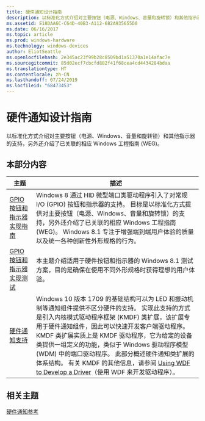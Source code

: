 ```yaml
---
title: 硬件通知设计指南
description: 以标准化方式介绍对主要按钮（电源、Windows、音量和旋转锁）和其他指示器的支持，另外还介绍了已关联的相应 Windows 工程指南 (WEG)。
ms.assetid: E18DAA6C-C64D-40B3-A112-682A935655D0
ms.date: 06/16/2017
ms.topic: article
ms.prod: windows-hardware
ms.technology: windows-devices
author: EliotSeattle
ms.openlocfilehash: 2e345ac23f99b28c8509bd1a51370a1e14afac7e
ms.sourcegitcommit: 85d02ecf7cbcfd802f41f68cea4cd4434284bdaa
ms.translationtype: HT
ms.contentlocale: zh-CN
ms.lasthandoff: 07/24/2019
ms.locfileid: "68473453"
---
```

# <a name="hardware-notifications-design-guide"></a>硬件通知设计指南

以标准化方式介绍对主要按钮（电源、Windows、音量和旋转锁）和其他指示器的支持，另外还介绍了已关联的相应 Windows 工程指南 (WEG)。

## <a name="in-this-section"></a>本部分内容

|主题|描述|
|----|----|
|[GPIO 按钮和指示器实现指南](gpio-buttons-and-indicators-implementation-guide-for-windows-8-1.md)|Windows 8 通过 HID 微型端口类驱动程序引入了对常规 I/O (GPIO) 按钮和指示器的支持。 目标是以标准化方式提供对主要按钮（电源、Windows、音量和旋转锁）的支持，另外还介绍了已关联的相应 Windows 工程指南 (WEG)。 Windows 8.1 专注于增强端到端用户体验的质量以及统一各种创新性外形规格的行为。|
|[GPIO 按钮和指示器实现测试](gpio-buttons-and-indicators-supplemental-certification-testing-for-windows-8-1.md)|本主题介绍适用于硬件按钮和指示器的 Windows 8.1 测试方案，目的是确保在使用不同外形规格时获得理想的用户体验。|
|[硬件通知支持](hardware-notifications-support.md)|Windows 10 版本 1709 的基础结构可以为 LED 和振动机制等通知组件提供不区分硬件的支持。 实现此支持的方式是引入内核模式驱动程序框架 (KMDF) 类扩展，该扩展专用于硬件通知组件，因此可以快速开发客户端驱动程序。 KMDF 类扩展实质上是 KMDF 驱动程序，它为给定的设备类提供一组定义的功能，类似于 Windows 驱动程序模型 (WDM) 中的端口驱动程序。 此部分概述硬件通知类扩展的体系结构。 有关 KMDF 的其他信息，请参阅 [Using WDF to Develop a Driver](https://docs.microsoft.com/windows-hardware/drivers/wdf/using-the-framework-to-develop-a-driver)（使用 WDF 来开发驱动程序）。|

## <a name="related-topics"></a>相关主题

[硬件通知参考](https://docs.microsoft.com/windows-hardware/drivers/ddi/content/index)
